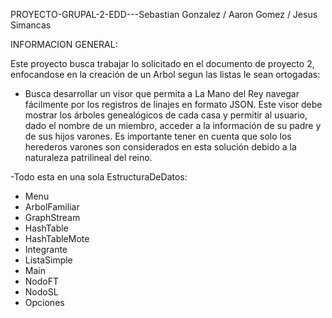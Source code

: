 PROYECTO-GRUPAL-2-EDD---Sebastian Gonzalez / Aaron Gomez / Jesus Simancas

INFORMACION GENERAL:

Este proyecto busca trabajar lo solicitado en el documento de proyecto 2, enfocandose en la creación de un Arbol segun las listas le sean ortogadas:

- Busca desarrollar un visor que permita a La Mano del Rey navegar
  fácilmente por los registros de linajes en formato JSON. Este
  visor debe mostrar los árboles genealógicos de cada casa y permitir
  al usuario, dado el nombre de un miembro, acceder a la información
  de su padre y de sus hijos varones. Es importante tener en cuenta
  que solo los herederos varones son considerados en esta solución
  debido a la naturaleza patrilineal del reino.

-Todo esta en una sola EstructuraDeDatos:
* Menu
* ArbolFamiliar
* GraphStream
* HashTable
* HashTableMote
* Integrante
* ListaSimple
* Main
* NodoFT
* NodoSL
* Opciones

